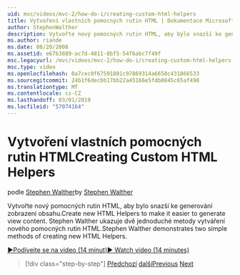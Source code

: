 ```yaml
---
uid: mvc/videos/mvc-2/how-do-i/creating-custom-html-helpers
title: Vytvoření vlastních pomocných rutin HTML | Dokumentace Microsoftu
author: StephenWalther
description: Vytvořte nový pomocných rutin HTML, aby bylo snazší ke generování zobrazení obsahu. Stephen Walther ukazuje dvě jednoduché metody vytváření nového pomocných rutin HTML.
ms.author: riande
ms.date: 08/20/2008
ms.assetid: e67b3889-ac7d-4811-8bf5-54f6abc7f49f
msc.legacyurl: /mvc/videos/mvc-2/how-do-i/creating-custom-html-helpers
msc.type: video
ms.openlocfilehash: 0a7cec0f67591801c97869314a6650c431866533
ms.sourcegitcommit: 24b1f6decbb17bb22a45166e5fdb0845c65af498
ms.translationtype: MT
ms.contentlocale: cs-CZ
ms.lasthandoff: 03/01/2019
ms.locfileid: "57074164"
---
```

<a name="creating-custom-html-helpers"></a><span data-ttu-id="bef2b-104">Vytvoření vlastních pomocných rutin HTML</span><span class="sxs-lookup"><span data-stu-id="bef2b-104">Creating Custom HTML Helpers</span></span>
====================
<span data-ttu-id="bef2b-105">podle [Stephen Walther](https://github.com/StephenWalther)</span><span class="sxs-lookup"><span data-stu-id="bef2b-105">by [Stephen Walther](https://github.com/StephenWalther)</span></span>

<span data-ttu-id="bef2b-106">Vytvořte nový pomocných rutin HTML, aby bylo snazší ke generování zobrazení obsahu.</span><span class="sxs-lookup"><span data-stu-id="bef2b-106">Create new HTML Helpers to make it easier to generate view content.</span></span> <span data-ttu-id="bef2b-107">Stephen Walther ukazuje dvě jednoduché metody vytváření nového pomocných rutin HTML.</span><span class="sxs-lookup"><span data-stu-id="bef2b-107">Stephen Walther demonstrates two simple methods of creating new HTML Helpers.</span></span>

[<span data-ttu-id="bef2b-108">&#9654;Podívejte se na video (14 minut)</span><span class="sxs-lookup"><span data-stu-id="bef2b-108">&#9654; Watch video (14 minutes)</span></span>](https://channel9.msdn.com/Blogs/ASP-NET-Site-Videos/creating-custom-html-helpers)

> [!div class="step-by-step"]
> <span data-ttu-id="bef2b-109">[Předchozí](creating-unit-tests-for-aspnet-mvc-applications.md)
> [další](creating-model-classes-with-linq-to-sql.md)</span><span class="sxs-lookup"><span data-stu-id="bef2b-109">[Previous](creating-unit-tests-for-aspnet-mvc-applications.md)
[Next](creating-model-classes-with-linq-to-sql.md)</span></span>
